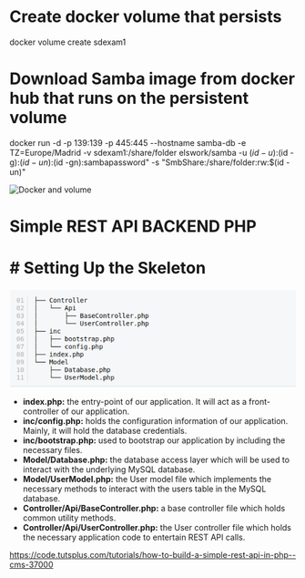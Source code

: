 # Create docker volume that persists
docker volume create sdexam1

# Download Samba image from docker hub that runs on the persistent volume
docker run -d -p 139:139 -p 445:445 --hostname samba-db -e TZ=Europe/Madrid -v sdexam1:/share/folder elswork/samba -u $(id -u):$(id -g):$(id -un):$(id -gn):sambapassword" -s "SmbShare:/share/folder:rw:$(id -un)"

![Docker and volume](https://static.packt-cdn.com/products/9781787125230/graphics/assets/5f3a0690-1315-4540-9950-55179a4a1574.png)

# Simple REST API BACKEND PHP
# # Setting Up the Skeleton

![Skeleton PHP](https://github.com/Legendary-Overlord/sd-exam1/blob/master/resources/Skeleton.png)

* **index.php:** the entry-point of our application. It will act as a front-controller of our application.
* **inc/config.php:** holds the configuration information of our application. Mainly, it will hold the database credentials.
* **inc/bootstrap.php:** used to bootstrap our application by including the necessary files.
* **Model/Database.php:** the database access layer which will be used to interact with the underlying MySQL database.
* **Model/UserModel.php:** the User model file which implements the necessary methods to interact with the users table in the MySQL database.
* **Controller/Api/BaseController.php:** a base controller file which holds common utility methods.
* **Controller/Api/UserController.php:** the User controller file which holds the necessary application code to entertain REST API calls.


https://code.tutsplus.com/tutorials/how-to-build-a-simple-rest-api-in-php--cms-37000